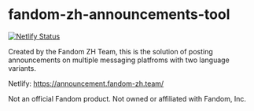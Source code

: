 # fandom-zh-announcements-tool

[![Netlify Status](https://api.netlify.com/api/v1/badges/35b3cb85-58df-415e-b25d-8e1329225c29/deploy-status)](https://app.netlify.com/sites/fdzh-announcement/deploys)

Created by the Fandom ZH Team, this is the solution of posting announcements on multiple messaging platfroms with two language variants.

Netlify: <https://announcement.fandom-zh.team/>

Not an official Fandom product. Not owned or affiliated with Fandom, Inc.
